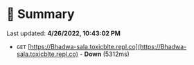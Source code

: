# 📖 Summary
Last updated: **4/26/2022, 10:43:02 PM**

- `GET` [https://Bhadwa-sala.toxicblte.repl.co](https://Bhadwa-sala.toxicblte.repl.co) - **Down** (5312ms)

